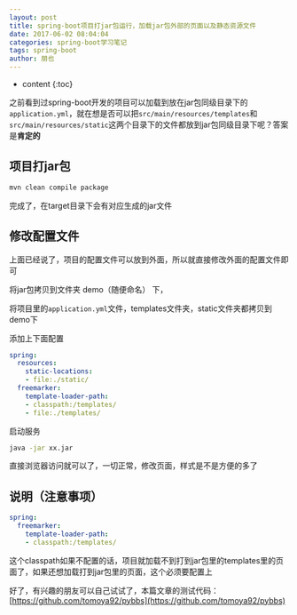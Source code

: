 ```yaml
---
layout: post
title: spring-boot项目打jar包运行，加载jar包外部的页面以及静态资源文件
date: 2017-06-02 08:04:04
categories: spring-boot学习笔记
tags: spring-boot
author: 朋也
---
```


* content
{:toc}

之前看到过spring-boot开发的项目可以加载到放在jar包同级目录下的`application.yml`，就在想是否可以把`src/main/resources/templates`和`src/main/resources/static`这两个目录下的文件都放到jar包同级目录下呢？答案是**肯定的**

## 项目打jar包

```sh
mvn clean compile package
```

完成了，在target目录下会有对应生成的jar文件




## 修改配置文件

上面已经说了，项目的配置文件可以放到外面，所以就直接修改外面的配置文件即可

将jar包拷贝到文件夹 demo（随便命名） 下，

将项目里的`application.yml`文件，templates文件夹，static文件夹都拷贝到demo下

添加上下面配置

```yml
spring:
  resources:
    static-locations:
    - file:./static/
  freemarker:
    template-loader-path:
    - classpath:/templates/
    - file:./templates/
```

启动服务

```sh
java -jar xx.jar
```

直接浏览器访问就可以了，一切正常，修改页面，样式是不是方便的多了

## 说明（注意事项）

```yml
spring:
  freemarker:
    template-loader-path:
    - classpath:/templates/
```

这个classpath如果不配置的话，项目就加载不到打到jar包里的templates里的页面了，如果还想加载打到jar包里的页面，这个必须要配置上

好了，有兴趣的朋友可以自己试试了，本篇文章的测试代码：[https://github.com/tomoya92/pybbs](https://github.com/tomoya92/pybbs)
